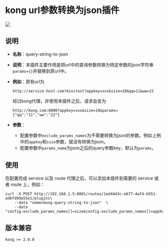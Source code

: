 # kong url参数转换为json插件

[![](https://img.shields.io/badge/Kong-%3E%3D2.0.0-blue)](https://konghq.com/)

## 说明

- **名称**：query-string-to-json
- **说明**：本插件主要作用是把url中的查询参数转换为特定参数的json字符串`params={}`并替换到原url中。
- **例如**：原有url为
    ```
    http://service-host.com?minitest?appkey=xxx&size=10&qq=11&ww=22
    ```
    
    经过kong代理，并使用本插件之后，请求会变为
    
    ```
    http://kong.com:8000?appkey=xxx&size=10&params={"qq":"11","ww":"22"}
    ```
    
- **参数**：

    - 配置参数中`exclude_params_names`为不需要转换为json的参数。例如上例中的`appkey`和`size`参数，就没有转换为json。
    - 配置参数中`params_name`为json之后的query参数key，默认为`params`。


## 使用

在配置完成 service 以及 route 代理之后，可以添加本插件到需要的 service 或者 route 上，例如：

```
curl -X POST http://192.168.1.5:8001/routes/1ed4443c-e677-4af4-b551-ad6fd99a55e1/plugins\
    --data "name=kong-query-string-to-json"  \
    --data "config.exclude_params_names[]=size&config.exclude_params_names[]=appkey"
```


## 版本兼容

```
kong >= 2.0.0
```
